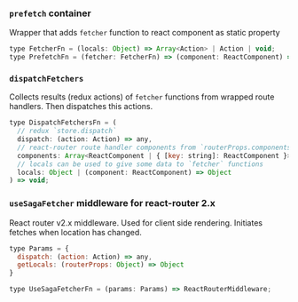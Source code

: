 ### `prefetch` container
Wrapper that adds `fetcher` function to react component as static property

```js
type FetcherFn = (locals: Object) => Array<Action> | Action | void;
type PrefetchFn = (fetcher: FetcherFn) => (component: ReactComponent) => ReactComponent;
```

### `dispatchFetchers`
Collects results (redux actions) of `fetcher` functions from wrapped route handlers.
Then dispatches this actions.

```js
type DispatchFetchersFn = (
  // redux `store.dispatch`
  dispatch: (action: Action) => any,
  // react-router route handler components from `routerProps.components`
  components: Array<ReactComponent | { [key: string]: ReactComponent }>,
  // locals can be used to give some data to `fetcher` functions
  locals: Object | (component: ReactComponent) => Object
) => void;
```

### `useSagaFetcher` middleware for react-router 2.x

React router v2.x middleware.
Used for client side rendering.
Initiates fetches when location has changed.

```js
type Params = {
  dispatch: (action: Action) => any,
  getLocals: (routerProps: Object) => Object
}

type UseSagaFetcherFn = (params: Params) => ReactRouterMiddleware;
```
